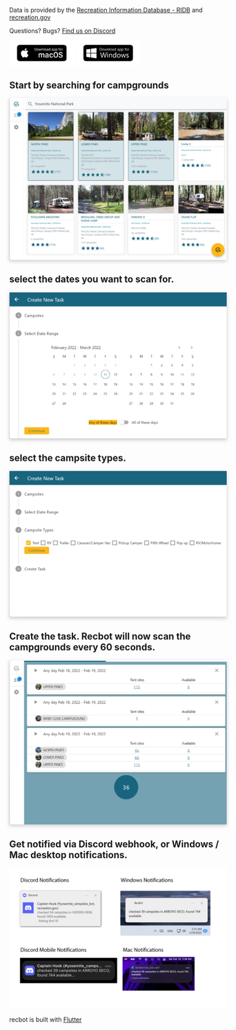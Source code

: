 
<!-- 2/21/2022 - fixed certificate problem, updated to zip file / exe instead of msix installer with  -->

 Data is provided by the [Recreation Information Database - RIDB](https://ridb.recreation.gov/landing) and [recreation.gov](https://recreation.gov)

Questions? Bugs? <a href="https://discord.gg/upt6dW4RNM">Find us on Discord</a>

<a href="https://github.com/sircambridge/recbot/releases/download/1.0.0%2B13b/Recbot.dmg"><img src="images/bezlio-app-badges-macOS-version.png" width="150"></a>
<a href="https://github.com/sircambridge/recbot/releases/download/1.0.0%2B13/Recbot.zip"><img src="images/bezlio-app-badges-windows-version.png" width="150"></a>


<!-- https://github.com/sircambridge/recbot/releases/download/1.0.0/RecBot.msix -->
<!-- ![Image](/images/bezlio-app-badges-windows-version.png =250x) -->


<!-- ##  start by searching for busy campgrounds
![Image](/images/180006.png) -->

##  Start by searching for campgrounds
  
<a href="/images/133549.png"><img style="filter: drop-shadow(0 0.2rem 0.25rem rgba(0, 0, 0, 0.2));" src="/images/133549.png" ></a>
<!-- ![Image](/images/133549.png) -->

##  select the dates you want to scan for. 
<!-- ![Image](/images/180408.png) -->
<a href="/images/180408.png"><img style="filter: drop-shadow(0 0.2rem 0.25rem rgba(0, 0, 0, 0.2));" src="/images/180408.png" ></a>
##  select the campsite types.

<a href="/images/180423.png"><img style="filter: drop-shadow(0 0.2rem 0.25rem rgba(0, 0, 0, 0.2));" src="/images/180423.png" ></a>
<!-- ![Image](/images/180423.png) -->
##  Create the task. Recbot will now scan the campgrounds every 60 seconds.
<!-- ![Image](/images/132602.png) -->
<a href="/images/132602.png"><img style="filter: drop-shadow(0 0.2rem 0.25rem rgba(0, 0, 0, 0.2));" src="/images/132602.png" ></a>

## Get notified via Discord webhook, or Windows / Mac desktop notifications.
![Image](/images/024301.png)
<!-- <a href="/images/024301.png"><img style="filter: drop-shadow(0 0.2rem 0.25rem rgba(0, 0, 0, 0.2));" src="/images/024301.png" ></a> -->

recbot is built with [Flutter](https://flutter.dev/)

<!-- ## Features
### Features

- Bulleted
- List
- 


**Bold** and _Italic_ and `Code` text -->


<!-- Global site tag (gtag.js) - Google Analytics -->
<script async src="https://www.googletagmanager.com/gtag/js?id=G-EBB344BF18"></script>
<script>
  window.dataLayer = window.dataLayer || [];
  function gtag(){dataLayer.push(arguments);}
  gtag('js', new Date());

  gtag('config', 'G-EBB344BF18');
</script>